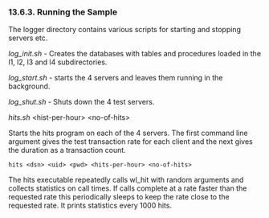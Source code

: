 <div id="runninglogger" class="section">

<div class="titlepage">

<div>

<div>

### 13.6.3. Running the Sample

</div>

</div>

</div>

The logger directory contains various scripts for starting and stopping
servers etc.

<span class="emphasis">*log_init.sh*</span> - Creates the databases with
tables and procedures loaded in the l1, l2, l3 and l4 subdirectories.

<span class="emphasis">*log_start.sh*</span> - starts the 4 servers and
leaves them running in the background.

<span class="emphasis">*log_shut.sh*</span> - Shuts down the 4 test
servers.

<span class="emphasis">*hits.sh*</span> \<hist-per-hour\> \<no-of-hits\>

Starts the hits program on each of the 4 servers. The first command line
argument gives the test transaction rate for each client and the next
gives the duration as a transaction count.

``` screen
hits <dsn> <uid> <pwd> <hits-per-hour> <no-of-hits>
```

The hits executable repeatedly calls wl_hit with random arguments and
collects statistics on call times. If calls complete at a rate faster
than the requested rate this periodically sleeps to keep the rate close
to the requested rate. It prints statistics every 1000 hits.

</div>
